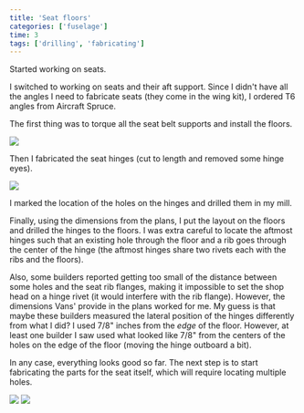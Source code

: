 ```yaml
---
title: 'Seat floors'
categories: ['fuselage']
time: 3
tags: ['drilling', 'fabricating']
---
```


Started working on seats.

<!-- more -->

I switched to working on seats and their aft support. Since I didn't have all the angles I need to fabricate seats (they come in the wing kit), I ordered T6 angles from Aircraft Spruce.

The first thing was to torque all the seat belt supports and install the floors.

![](0-floors-clecoed.jpeg)

Then I fabricated the seat hinges (cut to length and removed some hinge eyes).

![](1-fabricated-seat-hinges.jpeg)

I marked the location of the holes on the hinges and drilled them in my mill.

Finally, using the dimensions from the plans, I put the layout on the floors and drilled the hinges to the floors. I was extra careful to locate the aftmost hinges such that an existing hole through the floor and a rib goes through the center of the hinge (the aftmost hinges share two rivets each with the ribs and the floors).

Also, some builders reported getting too small of the distance between some holes and the seat rib flanges, making it impossible to set the shop head on a hinge rivet (it would interfere with the rib flange). However, the dimensions Vans' provide in the plans worked for me. My guess is that maybe these builders measured the lateral position of the hinges differently from what I did? I used 7/8" inches from the _edge_ of the floor. However, at least one builder I saw used what looked like 7/8" from the centers of the holes on the edge of the floor (moving the hinge outboard a bit).

In any case, everything looks good so far. The next step is to start fabricating the parts for the seat itself, which will require locating multiple holes.

![](2-hinges-drilled.jpeg)
![](3-hinges-drilled-2.jpeg)
